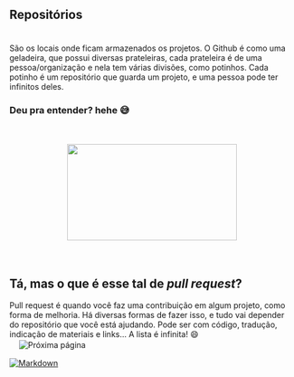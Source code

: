 ## Repositórios  
ㅤ  
São os locais onde ficam armazenados os projetos. O Github é como uma geladeira, que possui diversas prateleiras, cada prateleira é de uma pessoa/organização e nela tem várias divisões, como potinhos. Cada potinho é um repositório que guarda um projeto, e uma pessoa pode ter infinitos deles.  

### Deu pra entender? hehe :sweat_smile:
ㅤ 
<p align="center">
<img width="300px" align=center height="170px" src="https://media.giphy.com/media/4IUmsssMHo9gc/giphy.gif">
</p>  
ㅤ   

## Tá, mas o que é esse tal de **_pull request_**?  

Pull request é quando você faz uma contribuição em algum projeto, como forma de melhoria. Há diversas formas de fazer isso, e tudo vai depender do repositório que você está ajudando. Pode ser com código, tradução, indicação de materiais e links... A lista é infinita! :smile:  
ㅤ 
![Próxima página](https://github.com/leticiadasilva/Hacktoberfest/blob/master/images/Próximo.png)

[![Markdown][image-thumbs]][image-url]

[image-thumbs]: https://github.com/leticiadasilva/Hacktoberfest/blob/master/images/Próximo.png

[image-url]: https://github.com/leticiadasilva/Hacktoberfest/blob/master/Documenta%C3%A7%C3%A3o/por%20onde%20come%C3%A7ar%20a%20estudar.md